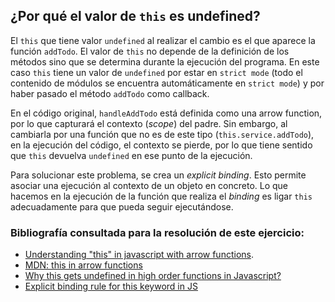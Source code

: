 ## ¿Por qué el valor de `this` es undefined?

El `this` que tiene valor `undefined` al realizar el cambio es el que aparece la función `addTodo`. El valor de `this` no depende de la definición de los métodos sino que se determina durante la ejecución del programa. En este caso `this` tiene un valor de `undefined` por estar en `strict mode` (todo el contenido de módulos se encuentra automáticamente en `strict mode`) y por haber pasado el método `addTodo` como callback.

En el código original, `handleAddTodo` está definida como una arrow function, por lo que capturará el contexto (_scope_) del padre. Sin embargo, al cambiarla por una función que no es de este tipo (`this.service.addTodo`), en la ejecución del código, el contexto se pierde, por lo que tiene sentido que `this` devuelva `undefined` en ese punto de la ejecución.

Para solucionar este problema, se crea un _explicit binding_. Esto permite asociar una ejecución al contexto de un objeto en concreto. Lo que hacemos en la ejecución de la función que realiza el _binding_ es ligar `this` adecuadamente para que pueda seguir ejecutándose.

### Bibliografía consultada para la resolución de este ejercicio:

* [Understanding "this" in javascript with arrow functions](https://www.codementor.io/@dariogarciamoya/understanding-this-in-javascript-with-arrow-functions-gcpjwfyuc).
* [MDN: this in arrow functions](https://developer.mozilla.org/en-US/docs/Web/JavaScript/Reference/Operators/this#this_in_arrow_functions)
* [Why this gets undefined in high order functions in Javascript?](https://eliux.github.io/javascript/common-errors/why-this-gets-undefined-inside-methods-in-javascript/)
* [Explicit binding rule for this keyword in JS](https://medium.com/@msinha2801/explicit-binding-rule-for-this-keyword-in-js-712405b0a11)